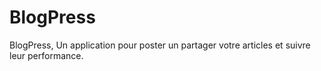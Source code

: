 # BlogPress
BlogPress, Un application pour poster un partager votre articles et suivre leur performance.
